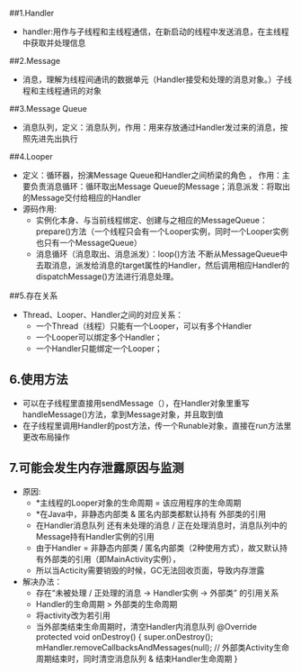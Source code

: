 ##1.Handler
- handler:用作与子线程和主线程通信，在新启动的线程中发送消息，在主线程中获取并处理信息

##2.Message
- 消息，理解为线程间通讯的数据单元（Handler接受和处理的消息对象。）子线程和主线程通讯的对象

##3.Message Queue
- 消息队列，定义：消息队列，作用：用来存放通过Handler发过来的消息，按照先进先出执行

##4.Looper
- 定义：循环器，扮演Message Queue和Handler之间桥梁的角色 ， 作用：主要负责消息循环：循环取出Message Queue的Message；消息派发：将取出的Message交付给相应的Handler
- 源码作用:
	- 实例化本身、与当前线程绑定、创建与之相应的MessageQueue：prepare()方法（一个线程只会有一个Looper实例，同时一个Looper实例也只有一个MessageQueue）
	- 消息循环（消息取出、消息派发）：loop()方法
不断从MessageQueue中去取消息，派发给消息的target属性的Handler，然后调用相应Handler的dispatchMessage()方法进行消息处理。


##5.存在关系
- Thread、Looper、Handler之间的对应关系：
	- 一个Thread（线程）只能有一个Looper，可以有多个Handler
	- 一个Looper可以绑定多个Handler；
	- 一个Handler只能绑定一个Looper；

## 6.使用方法
- 可以在子线程里直接用sendMessage（），在Handler对象里重写handleMessage()方法，拿到Message对象，并且取到值
- 在子线程里调用Handler的post方法，传一个Runable对象，直接在run方法里更改布局操作

## 7.可能会发生内存泄露原因与监测
- 原因:
	- *主线程的Looper对象的生命周期 = 该应用程序的生命周期
    - *在Java中，非静态内部类 & 匿名内部类都默认持有 外部类的引用
	- 在Handler消息队列 还有未处理的消息 / 正在处理消息时，消息队列中的Message持有Handler实例的引用
	- 由于Handler = 非静态内部类 / 匿名内部类（2种使用方式），故又默认持有外部类的引用（即MainActivity实例），
	- 所以当Acticity需要销毁的时候，GC无法回收页面，导致内存泄露
- 解决办法：
	- 存在“未被处理 / 正处理的消息 -> Handler实例 -> 外部类” 的引用关系
    - Handler的生命周期 > 外部类的生命周期
	- 将activity改为若引用
	- 当外部类结束生命周期时，清空Handler内消息队列
    @Override 
	protected void onDestroy() 
	{ 
	super.onDestroy(); mHandler.removeCallbacksAndMessages(null); 
	// 外部类Activity生命周期结束时，同时清空消息队列 & 结束Handler生命周期 
	}



